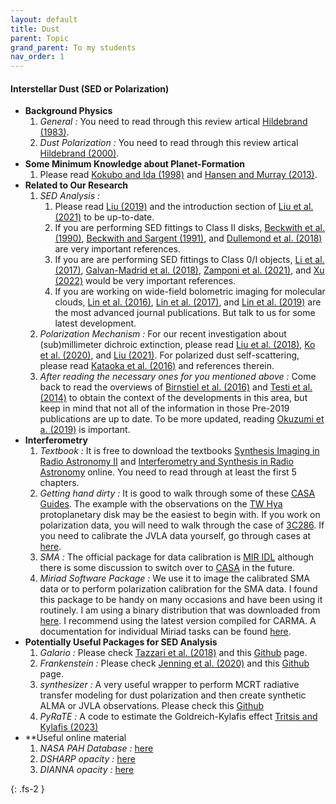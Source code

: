 ```yaml
---
layout: default
title: Dust
parent: Topic
grand_parent: To my students
nav_order: 1
---
```


#### Interstellar Dust (SED or Polarization)


- **Background Physics**
    1. *General :* You need to read through this review artical [Hildebrand (1983)](https://ui.adsabs.harvard.edu/abs/1983QJRAS..24..267H/abstract).
    2. *Dust Polarization :* You need to read through this review artical [Hildebrand (2000)](https://ui.adsabs.harvard.edu/abs/2000PASP..112.1215H/abstract).
- **Some Minimum Knowledge about Planet-Formation**
    1. Please read [Kokubo and Ida (1998)](https://ui.adsabs.harvard.edu/abs/1998Icar..131..171K/abstract) and [Hansen and Murray (2013)](https://ui.adsabs.harvard.edu/abs/2013ApJ...775...53H/abstract).
- **Related to Our Research**
    1. *SED Analysis :* 
        1. Please read [Liu (2019)](https://ui.adsabs.harvard.edu/abs/2019ApJ...877L..22L/abstract) and the introduction section of [Liu et al. (2021)](https://ui.adsabs.harvard.edu/abs/2021ApJ...923..270L/abstract) to be up-to-date. 
        2. If you are performing SED fittings to Class II disks, [Beckwith et al. (1990)](https://ui.adsabs.harvard.edu/abs/1990AJ.....99..924B/abstract), [Beckwith and Sargent (1991)](https://ui.adsabs.harvard.edu/abs/1991ApJ...381..250B/abstract), and [Dullemond et al. (2018)](https://ui.adsabs.harvard.edu/abs/2018ApJ...869L..46D/abstract) are very important references.
        3. If you are are performing SED fittings to Class 0/I objects, [Li et al. (2017)](https://ui.adsabs.harvard.edu/abs/2017ApJ...840...72L/abstract), [Galvan-Madrid et al. (2018)](https://ui.adsabs.harvard.edu/abs/2018ApJ...868...39G/abstract), [Zamponi et al. (2021)](https://ui.adsabs.harvard.edu/abs/2021MNRAS.508.2583Z/abstract), and [Xu (2022)](https://ui.adsabs.harvard.edu/abs/2022arXiv220300941X/abstract) would be very important references. 
        4. If you are working on wide-field bolometric imaging for molecular clouds, [Lin et al. (2016)](https://ui.adsabs.harvard.edu/abs/2016ApJ...828...32L/abstract), [Lin et al. (2017)](https://ui.adsabs.harvard.edu/abs/2017ApJ...840...22L/abstract), and [Lin et al. (2019)](https://ui.adsabs.harvard.edu/abs/2019A%26A...631A..72L/abstract) are the most advanced journal publications. But talk to us for some latest development.
    2. *Polarization Mechanism :* For our recent investigation about (sub)millimeter dichroic extinction, please read [Liu et al. (2018)](https://ui.adsabs.harvard.edu/abs/2018A%26A...617A...3L/abstract), [Ko et al. (2020)](https://ui.adsabs.harvard.edu/abs/2020ApJ...889..172K/abstract), and [Liu (2021)](https://ui.adsabs.harvard.edu/abs/2021ApJ...914...25L/abstract). For polarized dust self-scattering, please read [Kataoka et al. (2016)](https://ui.adsabs.harvard.edu/abs/2016ApJ...820...54K/abstract) and references therein.
    3. *After reading the necessary ones for you mentioned above :* Come back to read the overviews of [Birnstiel et al. (2016)](https://ui.adsabs.harvard.edu/abs/2016SSRv..205...41B/abstract) and [Testi et al. (2014)](https://ui.adsabs.harvard.edu/abs/2014prpl.conf..339T/abstract) to obtain the context of the developments in this area, but keep in mind that not all of the information in those Pre-2019 publications are up to date. To be more updated, reading [Okuzumi et a. (2019)](https://ui.adsabs.harvard.edu/abs/2019ApJ...878..132O/abstract) is important.
- **Interferometry**
    1. *Textbook :* It is free to download the textbooks [Synthesis Imaging in Radio Astronomy II](https://www.aspbooks.org/a/volumes/table_of_contents/?book_id=292) and [Interferometry and Synthesis in Radio Astronomy](https://link.springer.com/book/10.1007/978-3-319-44431-4) online. You need to read through at least the first 5 chapters.
    2. *Getting hand dirty :* It is good to walk through some of these [CASA Guides](https://casaguides.nrao.edu/index.php?title=ALMAguides). The example with the observations on the [TW Hya](https://casaguides.nrao.edu/index.php?title=TWHydraBand7) protoplanetary disk may be the easiest to begin with. If you work on polarization data, you will need to walk through the case of [3C286](https://casaguides.nrao.edu/index.php?title=3C286_Polarization). If you need to calibrate the JVLA data yourself, go through cases at [here](https://casaguides.nrao.edu/index.php?title=Karl_G._Jansky_VLA_Tutorials).
    3. *SMA :* The official package for data calibration is [MIR IDL](https://lweb.cfa.harvard.edu/~cqi/mircook.html) although there is some discussion to switch over to [CASA](https://casa.nrao.edu/index.shtml) in the future.
    4. *Miriad Software Package :* We use it to image the calibrated SMA data or to perform polarization calibration for the SMA data. I found this package to be handy on many occasions and have been using it routinely. I am using a binary distribution that was downloaded from [here](https://www.astro.umd.edu/~teuben/miriad/). I recommend using the latest version compiled for CARMA. A documentation for individual Miriad tasks can be found [here](https://www.atnf.csiro.au/computing/software/miriad/taskindex.html).
- **Potentially Useful Packages for SED Analysis**
    1. *Galario :* Please check [Tazzari et al. (2018)](https://ui.adsabs.harvard.edu/abs/2018MNRAS.476.4527T/abstract) and this [Github](https://mtazzari.github.io/galario/) page.
    2. *Frankenstein :* Please check [Jenning et al. (2020)](https://ui.adsabs.harvard.edu/abs/2020MNRAS.495.3209J/abstract) and this [Github](https://github.com/discsim/frank) page.
    3. *synthesizer :* A very useful wrapper to perform MCRT radiative transfer modeling for dust polarization and then create synthetic ALMA or JVLA observations. Please check this [Github](https://github.com/jzamponi/synthesizer)
    4. *PyRaTE :* A code to estimate the Goldreich-Kylafis effect [Tritsis and Kylafis (2023)](https://arxiv.org/abs/2310.15230)
- **Useful online material
    1. *NASA PAH Database :* [here](http://www.astrochemistry.org/pahdb)
    2. *DSHARP opacity :* [here](https://github.com/birnstiel/dsharp_opac)
    3. *DIANNA opacity :* [here](https://diana.iwf.oeaw.ac.at/data-results-downloads/fortran-package/)

{: .fs-2 }

